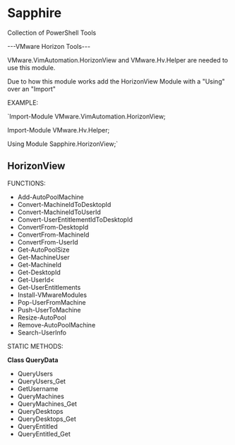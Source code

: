 # Sapphire
Collection of PowerShell Tools

---VMware Horizon Tools---

VMware.VimAutomation.HorizonView and VMware.Hv.Helper are needed to use this module.

Due to how this module works add the HorizonView Module with a "Using" over an "Import"


EXAMPLE:
    
`Import-Module VMware.VimAutomation.HorizonView;

Import-Module VMware.Hv.Helper;

Using Module Sapphire.HorizonView;`

   
## HorizonView

FUNCTIONS:

* Add-AutoPoolMachine
* Convert-MachineIdToDesktopId
* Convert-MachineIdToUserId
* Convert-UserEntitlementIdToDesktopId
* ConvertFrom-DesktopId
* ConvertFrom-MachineId
* ConvertFrom-UserId
* Get-AutoPoolSize
* Get-MachineUser
* Get-MachineId
* Get-DesktopId
* Get-UserId<
* Get-UserEntitlements
* Install-VMwareModules
* Pop-UserFromMachine
* Push-UserToMachine
* Resize-AutoPool
* Remove-AutoPoolMachine
* Search-UserInfo


STATIC METHODS:

**Class QueryData**

* QueryUsers
* QueryUsers_Get
* GetUsername
* QueryMachines
* QueryMachines_Get
* QueryDesktops
* QueryDesktops_Get
* QueryEntitled
* QueryEntitled_Get

	
